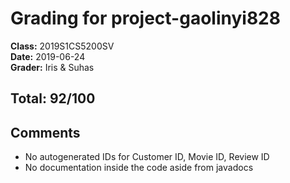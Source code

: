 # Grading for project-gaolinyi828
**Class:** 2019S1CS5200SV<br>
**Date:** 2019-06-24<br>
**Grader:** Iris & Suhas

## Total: 92/100
## Comments
* No autogenerated IDs for Customer ID, Movie ID, Review ID
* No documentation inside the code aside from javadocs
